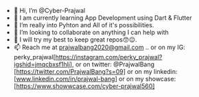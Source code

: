 - 👋 Hi, I’m @Cyber-Prajwal
- 🤖 I am currently learning App Development using Dart & Flutter 
- 👀 I’m really into Pyhton and All of it's possibilities.  
- 💞️ I’m looking to collaborate on anything I can help with
- 🙌 I will try my best to keep great repos😙😉.
- 📫 Reach me at prajwalbang2020@gmail.com 
  .. or on my IG: perky_prajwal[https://instagram.com/perky_prajwal?igshid=jmqcbxsf1hlj], 
  or on twitter: @PrajwalBang [https://twitter.com/PrajwalBang?s=09] 
  or on my linkedin:[www.linkedin.com/in/prajwal-bang] 
  or on my showcase:[https://www.showwcase.com/cyber-prajwal560]
<!---
Cyber-Prajwal/Cyber-Prajwal is a ✨ special ✨ repository because its `README.md` (this file) appears on your GitHub profile.
You can click the Preview link to take a look at your changes.
--->
